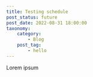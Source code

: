 ```yaml
---
title: Testing schedule
post_status: future
post_date: 2022-08-31 18:00:00
taxonomy:
    category:
        - Blog
    post_tag:
        - hello
---
```


Lorem ipsum

